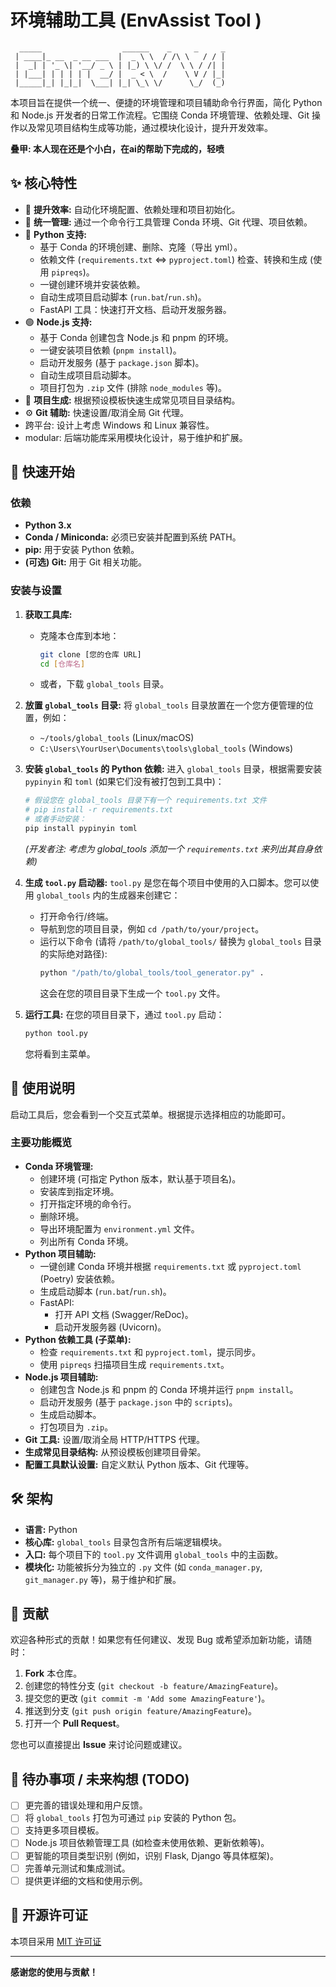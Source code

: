 # 环境辅助工具 (EnvAssist Tool )

```
  _____                  ______    _     _     _
 | ____|_ __  _ __ ___  |  _ \ \  / /\ \   / / |
 |  _| | '_ \| '__/ _ \ | |_) \ \/ /  \ \ / /| |
 | |___| | | | | |  __/ |  _ < \  /    \ V / |_|
 |_____|_| |_|_|  \___| |_| \_\ \/      \_/  (_)
```

本项目旨在提供一个统一、便捷的环境管理和项目辅助命令行界面，简化 Python 和 Node.js 开发者的日常工作流程。它围绕 Conda 环境管理、依赖处理、Git 操作以及常见项目结构生成等功能，通过模块化设计，提升开发效率。

**叠甲: 本人现在还是个小白，在ai的帮助下完成的，轻喷**

## ✨ 核心特性

*   🚀 **提升效率:** 自动化环境配置、依赖处理和项目初始化。
*   🔧 **统一管理:** 通过一个命令行工具管理 Conda 环境、Git 代理、项目依赖。
*   🐍 **Python 支持:**
    *   基于 Conda 的环境创建、删除、克隆（导出 yml）。
    *   依赖文件 (`requirements.txt` <=> `pyproject.toml`) 检查、转换和生成 (使用 `pipreqs`)。
    *   一键创建环境并安装依赖。
    *   自动生成项目启动脚本 (`run.bat`/`run.sh`)。
    *   FastAPI 工具：快速打开文档、启动开发服务器。
*   🟢 **Node.js 支持:**
    *   基于 Conda 创建包含 Node.js 和 pnpm 的环境。
    *   一键安装项目依赖 (`pnpm install`)。
    *   启动开发服务 (基于 `package.json` 脚本)。
    *   自动生成项目启动脚本。
    *   项目打包为 `.zip` 文件 (排除 `node_modules` 等)。
*   📁 **项目生成:** 根据预设模板快速生成常见项目目录结构。
*   ⚙️ **Git 辅助:** 快速设置/取消全局 Git 代理。
*   跨平台: 设计上考虑 Windows 和 Linux 兼容性。
*    modular: 后端功能库采用模块化设计，易于维护和扩展。

## 🚀 快速开始

### 依赖

*   **Python 3.x**
*   **Conda / Miniconda:** 必须已安装并配置到系统 PATH。
*   **pip:** 用于安装 Python 依赖。
*   **(可选) Git:** 用于 Git 相关功能。

### 安装与设置

1.  **获取工具库:**
    *   克隆本仓库到本地：
        ```bash
        git clone [您的仓库 URL]
        cd [仓库名]
        ```
    *   或者，下载 `global_tools` 目录。

2.  **放置 `global_tools` 目录:**
    将 `global_tools` 目录放置在一个您方便管理的位置，例如：
    
    *   `~/tools/global_tools` (Linux/macOS)
    *   `C:\Users\YourUser\Documents\tools\global_tools` (Windows)
    
3.  **安装 `global_tools` 的 Python 依赖:**
    进入 `global_tools` 目录，根据需要安装 `pypinyin` 和 `toml` (如果它们没有被打包到工具中)：
    
    ```bash
    # 假设您在 global_tools 目录下有一个 requirements.txt 文件
    # pip install -r requirements.txt
    # 或者手动安装：
    pip install pypinyin toml
    ```
    *(开发者注: 考虑为 global_tools 添加一个 `requirements.txt` 来列出其自身依赖)*
    
4.  **生成 `tool.py` 启动器:**
    `tool.py` 是您在每个项目中使用的入口脚本。您可以使用 `global_tools` 内的生成器来创建它：
    
    *   打开命令行/终端。
    *   导航到您的项目目录，例如 `cd /path/to/your/project`。
    *   运行以下命令 (请将 `/path/to/global_tools/` 替换为 `global_tools` 目录的实际绝对路径):
        ```bash
        python "/path/to/global_tools/tool_generator.py" .
        ```
        这会在您的项目目录下生成一个 `tool.py` 文件。
    
5.  **运行工具:**
    在您的项目目录下，通过 `tool.py` 启动：
    
    ```bash
    python tool.py
    ```
    您将看到主菜单。

## 📖 使用说明

启动工具后，您会看到一个交互式菜单。根据提示选择相应的功能即可。

### 主要功能概览

*   **Conda 环境管理:**
    *   创建环境 (可指定 Python 版本，默认基于项目名)。
    *   安装库到指定环境。
    *   打开指定环境的命令行。
    *   删除环境。
    *   导出环境配置为 `environment.yml` 文件。
    *   列出所有 Conda 环境。
*   **Python 项目辅助:**
    *   一键创建 Conda 环境并根据 `requirements.txt` 或 `pyproject.toml` (Poetry) 安装依赖。
    *   生成启动脚本 (`run.bat`/`run.sh`)。
    *   FastAPI:
        *   打开 API 文档 (Swagger/ReDoc)。
        *   启动开发服务器 (Uvicorn)。
*   **Python 依赖工具 (子菜单):**
    *   检查 `requirements.txt` 和 `pyproject.toml`，提示同步。
    *   使用 `pipreqs` 扫描项目生成 `requirements.txt`。
*   **Node.js 项目辅助:**
    *   创建包含 Node.js 和 pnpm 的 Conda 环境并运行 `pnpm install`。
    *   启动开发服务 (基于 `package.json` 中的 `scripts`)。
    *   生成启动脚本。
    *   打包项目为 `.zip`。
*   **Git 工具:** 设置/取消全局 HTTP/HTTPS 代理。
*   **生成常见目录结构:** 从预设模板创建项目骨架。
*   **配置工具默认设置:** 自定义默认 Python 版本、Git 代理等。

## 🛠️ 架构

*   **语言:** Python
*   **核心库:** `global_tools` 目录包含所有后端逻辑模块。
*   **入口:** 每个项目下的 `tool.py` 文件调用 `global_tools` 中的主函数。
*   **模块化:** 功能被拆分为独立的 `.py` 文件 (如 `conda_manager.py`, `git_manager.py` 等)，易于维护和扩展。

## 🤝 贡献

欢迎各种形式的贡献！如果您有任何建议、发现 Bug 或希望添加新功能，请随时：

1.  **Fork** 本仓库。
2.  创建您的特性分支 (`git checkout -b feature/AmazingFeature`)。
3.  提交您的更改 (`git commit -m 'Add some AmazingFeature'`)。
4.  推送到分支 (`git push origin feature/AmazingFeature`)。
5.  打开一个 **Pull Request**。

您也可以直接提出 **Issue** 来讨论问题或建议。

## 📝 待办事项 / 未来构想 (TODO)

*   [ ]  更完善的错误处理和用户反馈。
*   [ ]  将 `global_tools` 打包为可通过 `pip` 安装的 Python 包。
*   [ ]  支持更多项目模板。
*   [ ]  Node.js 项目依赖管理工具 (如检查未使用依赖、更新依赖等)。
*   [ ]  更智能的项目类型识别 (例如，识别 Flask, Django 等具体框架)。
*   [ ]  完善单元测试和集成测试。
*   [ ]  提供更详细的文档和使用示例。

## 📜 开源许可证

本项目采用 [MIT 许可证](LICENSE.txt) 

---

**感谢您的使用与贡献！**